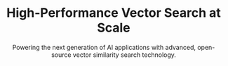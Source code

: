 ---
title: High-Performance Vector Search at Scale
subtitle: Powering the next generation of AI applications with advanced, open-source vector similarity search technology.
startFree:
  text: Get Started
  url: https://cloud.qdrant.io/
learnMore:
  text: Talk to Sales
  url: /contact-sales/
heroImageSources:
  - minWidth: 2881px
    srcset: /img/hero-home-illustration-x3.webp
    type: image/webp
  - minWidth: 2881px
    srcset: /img/hero-home-illustration-x3.png
    type: image/png
  - minWidth: 1441px
    srcset: /img/hero-home-illustration-x2.webp
    type: image/webp
  - minWidth: 1441px
    srcset: /img/hero-home-illustration-x2.png
    type: image/png
  - srcset: /img/hero-home-illustration-x1.webp
    type: image/webp
  - srcset: /img/hero-home-illustration-x1.png
    type: image/png
fallbackHeroImage:
  src: /img/hero-home-illustration-x1.png
  alt: 'Hero image: an astronaut looking at dark hole from the planet surface.'
  
githubStars:
  logo: <svg width="24" height="25" viewBox="0 0 24 25" fill="none" xmlns="http://www.w3.org/2000/svg"><g clip-path="url(#clip0_1825_5122)"><path fill-rule="evenodd" clip-rule="evenodd" d="M12 0.800003C5.4 0.800003 0 6.2 0 12.8C0 18.1 3.4 22.6 8.2 24.2C8.8 24.3 9 23.9 9 23.6C9 23.3 9 22.6 9 21.6C5.7 22.3 5 20 5 20C4.5 18.6 3.7 18.2 3.7 18.2C2.5 17.5 3.7 17.5 3.7 17.5C4.9 17.6 5.5 18.7 5.5 18.7C6.6 20.5 8.3 20 9 19.7C9.1 18.9 9.4 18.4 9.8 18.1C7.1 17.8 4.3 16.8 4.3 12.2C4.3 10.9 4.8 9.8 5.5 9C5.5 8.6 5 7.4 5.7 5.8C5.7 5.8 6.7 5.5 9 7C10 6.7 11 6.6 12 6.6C13 6.6 14 6.7 15 7C17.3 5.4 18.3 5.8 18.3 5.8C19 7.5 18.5 8.7 18.4 9C19.2 9.8 19.6 10.9 19.6 12.2C19.6 16.8 16.8 17.8 14.1 18.1C14.5 18.5 14.9 19.2 14.9 20.3C14.9 21.9 14.9 23.2 14.9 23.6C14.9 23.9 15.1 24.3 15.7 24.2C20.5 22.6 23.9 18.1 23.9 12.8C24 6.2 18.6 0.800003 12 0.800003Z" fill="#E1E5F0"/></g><defs><clipPath id="clip0_1825_5122"><rect width="24" height="24" fill="white" transform="translate(0 0.5)"/></clipPath></defs></svg>
  starIcon: <svg width="14" height="15" viewBox="0 0 14 15" fill="none" xmlns="http://www.w3.org/2000/svg"><g clip-path="url(#clip0_1825_5127)"><path d="M13.2508 5.25913L9.47345 4.70963L7.78732 1.2875C7.7072 1.14966 7.5923 1.03526 7.4541 0.955747C7.31591 0.876231 7.15926 0.834381 6.99983 0.834381C6.84039 0.834381 6.68374 0.876231 6.54555 0.955747C6.40735 1.03526 6.29245 1.14966 6.21232 1.2875L4.5262 4.7105L0.748825 5.25913C0.587068 5.28233 0.435041 5.35036 0.309962 5.45552C0.184882 5.56068 0.0917505 5.69876 0.0411146 5.85413C-0.0095213 6.0095 -0.0156375 6.17594 0.0234587 6.33461C0.0625549 6.49328 0.145301 6.63782 0.262325 6.75188L2.99495 9.41625L2.35007 13.1788C2.3225 13.3397 2.3405 13.5051 2.40203 13.6563C2.46356 13.8075 2.56617 13.9385 2.69826 14.0345C2.83035 14.1304 2.98665 14.1875 3.14948 14.1993C3.31232 14.211 3.4752 14.177 3.6197 14.101L6.99983 12.3239L10.3782 14.0993C10.5227 14.1752 10.6856 14.2093 10.8484 14.1975C11.0113 14.1857 11.1675 14.1287 11.2996 14.0327C11.4317 13.9368 11.5343 13.8058 11.5959 13.6546C11.6574 13.5033 11.6754 13.3379 11.6478 13.177L11.0029 9.4145L13.7373 6.75188C13.8541 6.6379 13.9366 6.49356 13.9756 6.33515C14.0147 6.17674 14.0086 6.01057 13.9582 5.85541C13.9078 5.70025 13.815 5.56227 13.6903 5.45706C13.5656 5.35185 13.414 5.2836 13.2526 5.26L13.2508 5.25913Z" fill="#DC244C"/></g><defs><clipPath id="clip0_1825_5127"><rect width="14" height="14" fill="white" transform="translate(0 0.5)"/></clipPath></defs></svg>
  actionText: Star us
  actionUrl: https://github.com/qdrant/qdrant
sitemapExclude: true
---